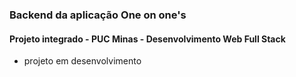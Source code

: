 ### Backend da aplicação One on one's
#### Projeto integrado - PUC Minas - Desenvolvimento Web Full Stack

* projeto em desenvolvimento